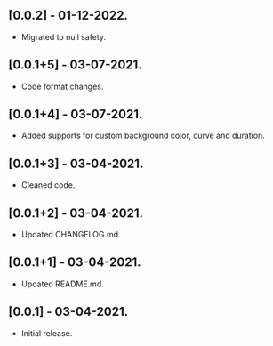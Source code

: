 ## [0.0.2] - 01-12-2022.

* Migrated to null safety.

## [0.0.1+5] - 03-07-2021.

* Code format changes.

## [0.0.1+4] - 03-07-2021.

* Added supports for custom background color, curve and duration.

## [0.0.1+3] - 03-04-2021.

* Cleaned code.

## [0.0.1+2] - 03-04-2021.

* Updated CHANGELOG.md.

## [0.0.1+1] - 03-04-2021.

* Updated README.md.

## [0.0.1] - 03-04-2021.

* Initial release.

